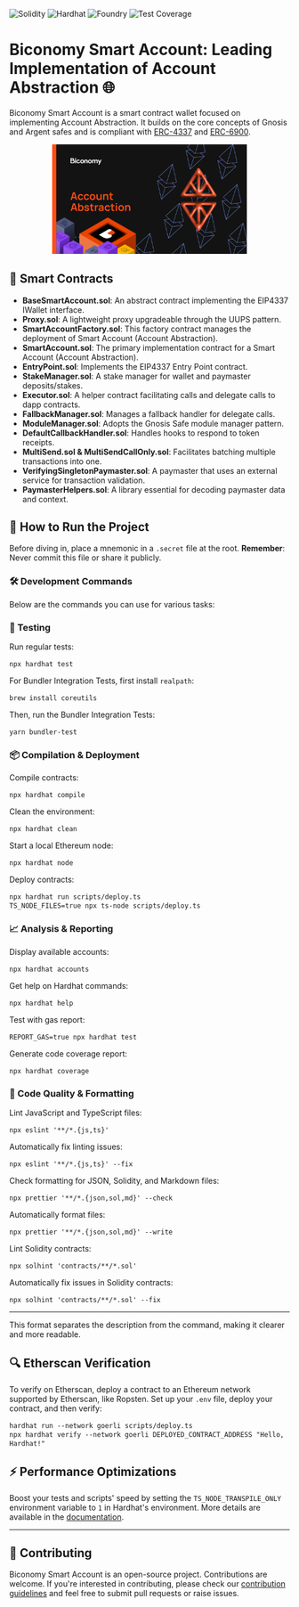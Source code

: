 ![Solidity](https://img.shields.io/badge/Solidity-0.8.17-blue.svg) ![Hardhat](https://img.shields.io/badge/Framework-Hardhat-brightgreen.svg) ![Foundry](https://img.shields.io/badge/Framework-Foundry-orange.svg) ![Test Coverage](https://img.shields.io/badge/Coverage-45%25-red.svg)

# Biconomy Smart Account: Leading Implementation of Account Abstraction 🌐

Biconomy Smart Account is a smart contract wallet focused on implementing Account Abstraction. It builds on the core concepts of Gnosis and Argent safes and is compliant with [ERC-4337](https://eips.ethereum.org/EIPS/eip-4337) and [ERC-6900](https://eips.ethereum.org/EIPS/eip-6900).

<p align="center"><img src="./assets/readme/biconomy-account-abstraction.png" width="350" alt="Biconomy Account Abstraction Banner"></p>

## 📜 Smart Contracts

- **BaseSmartAccount.sol**: An abstract contract implementing the EIP4337 IWallet interface.
- **Proxy.sol**: A lightweight proxy upgradeable through the UUPS pattern.
- **SmartAccountFactory.sol**: This factory contract manages the deployment of Smart Account (Account Abstraction).
- **SmartAccount.sol**: The primary implementation contract for a Smart Account (Account Abstraction).
- **EntryPoint.sol**: Implements the EIP4337 Entry Point contract.
- **StakeManager.sol**: A stake manager for wallet and paymaster deposits/stakes.
- **Executor.sol**: A helper contract facilitating calls and delegate calls to dapp contracts.
- **FallbackManager.sol**: Manages a fallback handler for delegate calls.
- **ModuleManager.sol**: Adopts the Gnosis Safe module manager pattern.
- **DefaultCallbackHandler.sol**: Handles hooks to respond to token receipts.
- **MultiSend.sol & MultiSendCallOnly.sol**: Facilitates batching multiple transactions into one.
- **VerifyingSingletonPaymaster.sol**: A paymaster that uses an external service for transaction validation.
- **PaymasterHelpers.sol**: A library essential for decoding paymaster data and context.

## 🚀 How to Run the Project

Before diving in, place a mnemonic in a `.secret` file at the root. 
**Remember**: Never commit this file or share it publicly.


### 🛠️ Development Commands

Below are the commands you can use for various tasks:

### 🧪 Testing

Run regular tests:
```shell
npx hardhat test
```

For Bundler Integration Tests, first install `realpath`:
```shell
brew install coreutils
```

Then, run the Bundler Integration Tests:
```shell
yarn bundler-test
```

### 📦 Compilation & Deployment

Compile contracts:
```shell
npx hardhat compile
```

Clean the environment:
```shell
npx hardhat clean
```

Start a local Ethereum node:
```shell
npx hardhat node
```

Deploy contracts:
```shell
npx hardhat run scripts/deploy.ts
TS_NODE_FILES=true npx ts-node scripts/deploy.ts
```

### 📈 Analysis & Reporting

Display available accounts:
```shell
npx hardhat accounts
```

Get help on Hardhat commands:
```shell
npx hardhat help
```

Test with gas report:
```shell
REPORT_GAS=true npx hardhat test
```

Generate code coverage report:
```shell
npx hardhat coverage
```

### 🧹 Code Quality & Formatting

Lint JavaScript and TypeScript files:
```shell
npx eslint '**/*.{js,ts}'
```

Automatically fix linting issues:
```shell
npx eslint '**/*.{js,ts}' --fix
```

Check formatting for JSON, Solidity, and Markdown files:
```shell
npx prettier '**/*.{json,sol,md}' --check
```

Automatically format files:
```shell
npx prettier '**/*.{json,sol,md}' --write
```

Lint Solidity contracts:
```shell
npx solhint 'contracts/**/*.sol'
```

Automatically fix issues in Solidity contracts:
```shell
npx solhint 'contracts/**/*.sol' --fix
```
---

This format separates the description from the command, making it clearer and more readable.

## 🔍 Etherscan Verification

To verify on Etherscan, deploy a contract to an Ethereum network supported by Etherscan, like Ropsten. Set up your `.env` file, deploy your contract, and then verify:

```shell
hardhat run --network goerli scripts/deploy.ts
npx hardhat verify --network goerli DEPLOYED_CONTRACT_ADDRESS "Hello, Hardhat!"
```

## ⚡ Performance Optimizations

Boost your tests and scripts' speed by setting the `TS_NODE_TRANSPILE_ONLY` environment variable to `1` in Hardhat's environment. More details are available in the [documentation](https://hardhat.org/guides/typescript.html#performance-optimizations).

---
## 🤝 Contributing

Biconomy Smart Account is an open-source project. Contributions are welcome. If you're interested in contributing, please check our [contribution guidelines](./CONTRIBUTING.md) and feel free to submit pull requests or raise issues.